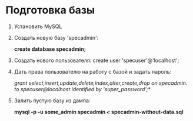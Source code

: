 
Подготовка базы
===============

1. Установить MySQL

2. Создать новую базу 'specadmin':

    **create database specadmin;**

3. Создать нового пользователя:
    create user 'specuser'@'localhost';

4. Дать права пользователю на работу с базой и задать пароль:

    **grant select,insert,update,delete,index,alter,create,drop on specadmin.* to specuser@localhost identified by 'super_password';**

5. Залить пустую базу из дампа:

    **mysql -p -u some_admin specadmin < specadmin-without-data.sql**